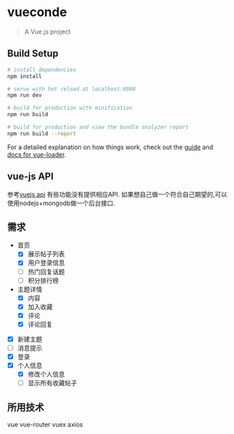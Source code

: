 # vueconde

> A Vue.js project

## Build Setup

``` bash
# install dependencies
npm install

# serve with hot reload at localhost:8080
npm run dev

# build for production with minification
npm run build

# build for production and view the bundle analyzer report
npm run build --report
```

For a detailed explanation on how things work, check out the [guide](http://vuejs-templates.github.io/webpack/) and [docs for vue-loader](http://vuejs.github.io/vue-loader).

## vue-js API

参考[vuejs api](https://www.vue-js.com/api/)
有些功能没有提供相应API. 如果想自己做一个符合自己期望的,可以使用nodejs+mongodb做一个后台接口.

## 需求

- 首页
  - [x] 展示帖子列表
  - [x] 用户登录信息
  - [ ] 热门回复话题
  - [ ] 积分排行榜
- 主题详情
  - [x] 内容
  - [x] 加入收藏
  - [x] 评论
  - [x] 评论回复
- [x] 新建主题
- [ ] 消息提示
- [x] 登录
- [x] 个人信息
  - [x] 修改个人信息
  - [ ] 显示所有收藏帖子

## 所用技术

vue vue-router vuex axios 